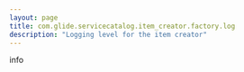 ```yaml
---
layout: page
title: com.glide.servicecatalog.item_creator.factory.log
description: "Logging level for the item creator"
---
```

info